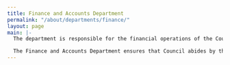 ```yaml
---
title: Finance and Accounts Department
permalink: "/about/departments/finance/"
layout: page
main: |-
  The department is responsible for the financial operations of the Council. These include preparation and defence of the annual budget, expenditure planning and execution, maintenance of the Council’s internal financial control, record keeping and management. Considering the size and magnitude of the daily operations of the Council and zonal offices, this department plays a vital role in ensuring that the mandate of the Council is achieved without delay or hitches.

  The Finance and Accounts Department ensures that Council abides by the Federal Government’s financial regulations, extant rules, accounting and auditing standards. It further renders statutory periodic returns and reports to relevant agencies. The department also monitors, as well as interfaces, on Council’s behalf, with the Offices of the Accountant General and Auditor General of the Federation, Federal Ministry of Budget and National Planning, Federal Ministry of Finance, Federal Inland Revenue Service, both Houses of the National Assembly and the Central Bank of Nigeria on fiscal and monetary issues, employees’ remuneration and benefits, among others.
---
```


